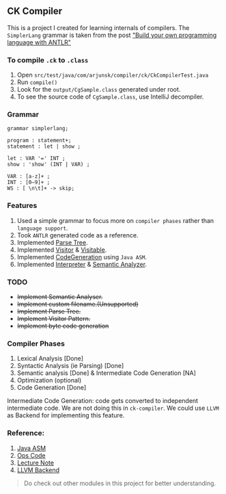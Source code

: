 ## CK Compiler
This is a project I created for learning internals of compilers. The `SimplerLang` grammar is taken from the
post ["Build your own programming language with ANTLR"](https://shalithasuranga.medium.com/build-your-own-programming-language-with-antlr-5201955537a5) 

### To compile `.ck` to `.class`
1. Open `src/test/java/com/arjunsk/compiler/ck/CkCompilerTest.java`
2. Run `compile()`
3. Look for the `output/CgSample.class` generated under root.
4. To see the source code of `CgSample.class`, use IntelliJ decompiler.

### Grammar
```antlrv4
grammar simplerlang;

program : statement+;
statement : let | show ;

let : VAR '=' INT ;
show : 'show' (INT | VAR) ;

VAR : [a-z]+ ;
INT : [0–9]+ ;
WS : [ \n\t]+ -> skip;
```

### Features
1. Used a simple grammar to focus more on `compiler phases` rather than `language support`.
2. Took `ANTLR` generated code as a reference.
2. Implemented [Parse Tree](src/main/java/com/arjunsk/compiler/ck/domain/tree/ParseTree.java).
3. Implemented [Visitor](src/main/java/com/arjunsk/compiler/ck/visitor/Visitor.java) & [Visitable](src/main/java/com/arjunsk/compiler/ck/domain/tree/Visitable.java).
4. Implemented [CodeGeneration](src/main/java/com/arjunsk/compiler/ck/visitor/codegenerator/CodeGeneratorVisitor.java) using `Java ASM`.
5. Implemented [Interpreter](src/main/java/com/arjunsk/compiler/ck/visitor/interpreter/InterpreterVisitor.java) & [Semantic Analyzer](src/main/java/com/arjunsk/compiler/ck/visitor/semantic/SemanticAnalyzer.java).

### TODO
* ~~Implement Semantic Analyser.~~
* ~~Implement custom filename.(Unsupported)~~
* ~~Implement Parse Tree.~~
* ~~Implement Visitor Pattern.~~
* ~~Implement byte code generation~~

### Compiler Phases
1. Lexical Analysis [Done]
2. Syntactic Analysis (ie Parsing) [Done]
3. Semantic analysis [Done] & Intermediate Code Generation [NA]
4. Optimization (optional)
5. Code Generation [Done]

Intermediate Code Generation: code gets converted to independent intermediate code. We are not doing this in `ck-compiler`. 
We could use `LLVM` as Backend for implementing this feature. 

### Reference:
1. [Java ASM](https://github.com/arjunsk/java-bytecode/tree/master/java-asm/ow2-asm-example/src/main/java/com/arjunsk/asm/asmifier)
2. [Ops Code](https://docs.oracle.com/javase/specs/jvms/se7/html/jvms-6.html)
3. [Lecture Note](https://www.radford.edu/~nokie/classes/380/phases.html)
4. [LLVM Backend](https://llvm.org/docs/WritingAnLLVMBackend.html)

> Do check out other modules in this project for better understanding.️